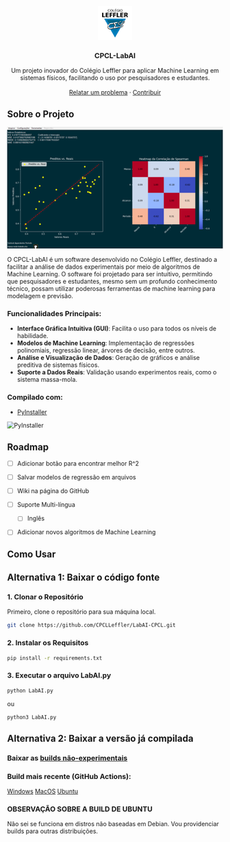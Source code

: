 <a id="readme-top"></a>

<br />
<div align="center">
  <a href="https://github.com/CPCLLeffler/LabAI-CPCL">
    <img src="media/lefflerlogo.png" alt="Logo" width="80" height="80">
  </a>

  <h3 align="center">CPCL-LabAI</h3>

  <p align="center">
    Um projeto inovador do Colégio Leffler para aplicar Machine Learning em sistemas físicos, facilitando o uso por pesquisadores e estudantes.
    <br />
    <br />
    <a href="https://github.com/CPCLLeffler/LabAI-CPCL/issues">Relatar um problema</a> ·
    <a href="https://github.com/CPCLLeffler/LabAI-CPCL/pulls">Contribuir</a>
  </p>
</div>

## Sobre o Projeto

![Captura de Tela do LabAI](media/image.png)

O CPCL-LabAI é um software desenvolvido no Colégio Leffler, destinado a facilitar a análise de dados experimentais por meio de algoritmos de Machine Learning. O software foi projetado para ser intuitivo, permitindo que pesquisadores e estudantes, mesmo sem um profundo conhecimento técnico, possam utilizar poderosas ferramentas de machine learning para modelagem e previsão.

### Funcionalidades Principais:
- **Interface Gráfica Intuitiva (GUI)**: Facilita o uso para todos os níveis de habilidade.
- **Modelos de Machine Learning**: Implementação de regressões polinomiais, regressão linear, árvores de decisão, entre outros.
- **Análise e Visualização de Dados**: Geração de gráficos e análise preditiva de sistemas físicos.
- **Suporte a Dados Reais**: Validação usando experimentos reais, como o sistema massa-mola.

### Compilado com:
- [PyInstaller](https://github.com/pyinstaller/pyinstaller)

![PyInstaller](https://avatars.githubusercontent.com/u/1215332?s=280&v=4)

## Roadmap

- [ ] Adicionar botão para encontrar melhor R^2 
- [ ] Salvar modelos de regressão em arquivos
- [ ] Wiki na página do GitHub
- [ ] Suporte Multi-língua
  - [ ] Inglês
- [ ] Adicionar novos algoritmos de Machine Learning


## Como Usar

## Alternativa 1: Baixar o código fonte

### 1. **Clonar o Repositório**
Primeiro, clone o repositório para sua máquina local.

```bash
git clone https://github.com/CPCLLeffler/LabAI-CPCL.git
```
### 2. **Instalar os Requisitos**
```bash
pip install -r requirements.txt
```
### 3. **Executar o arquivo LabAI.py**

```bash
python LabAI.py
```
ou
```bash
python3 LabAI.py
```
## Alternativa 2: Baixar a versão já compilada

### Baixar as [builds não-experimentais](https://github.com/CPCLLeffler/LabAI-CPCL/releases)

### Build mais recente (GitHub Actions):
[Windows](https://nightly.link/CPCLLeffler/LabAI-CPCL/workflows/pyinstaller-workflow/main/LabAI-windows.zip)
[MacOS](https://nightly.link/CPCLLeffler/LabAI-CPCL/workflows/pyinstaller-workflow/main/LabAI-macos.zip)
[Ubuntu](https://nightly.link/CPCLLeffler/LabAI-CPCL/workflows/pyinstaller-workflow/main/LabAI-ubuntu.zip)

### OBSERVAÇÃO SOBRE A BUILD DE UBUNTU
Não sei se funciona em distros não baseadas em Debian. Vou providenciar builds para outras distribuições.

